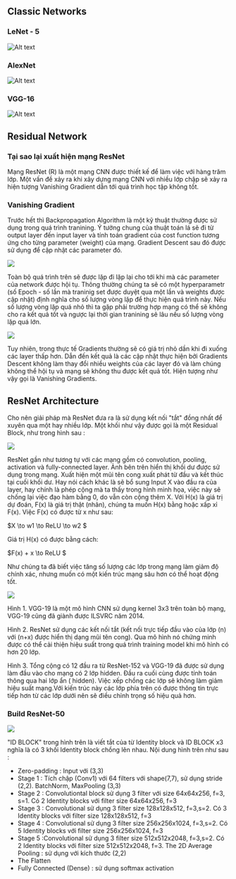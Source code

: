 ## Classic Networks

### LeNet - 5

![Alt text](img/Screenshot-from-2021-03-18-12-47-59.webp)

### AlexNet

![Alt text](img/remotesensing-09-00848-g001.webp)

### VGG-16

![Alt text](img/vgg16-1-e1542731207177.png)

## Residual Network

### Tại sao lại xuất hiện mạng ResNet
Mạng ResNet (R) là một mạng CNN được thiết kế để làm việc với hàng trăm lớp. Một vấn đề xảy ra khi xây dựng mạng CNN với nhiều lớp chập sẽ xảy ra hiện tượng Vanishing Gradient dẫn tới quá trình học tập không tốt.

### Vanishing Gradient
Trước hết thì Backpropagation Algorithm là một kỹ thuật thường được sử dụng trong quá trình tranining. Ý tưởng chung của thuật toán lá sẽ đi từ output layer đến input layer và tính toán gradient của cost function tương ứng cho từng parameter (weight) của mạng. Gradient Descent sau đó được sử dụng để cập nhật các parameter đó.

![](img/2c64f987-0660-4f19-ba0e-caf75d6ed1c2.webp)

Toàn bộ quá trình trên sẽ được lặp đi lặp lại cho tới khi mà các parameter của network được hội tụ. Thông thường chúng ta sẽ có một hyperparametr (số Epoch - số lần mà traninig set được duyệt qua một lần và weights được cập nhật) định nghĩa cho số lượng vòng lặp để thực hiện quá trình này. Nếu số lượng vòng lặp quá nhỏ thì ta gặp phải trường hợp mạng có thể sẽ không cho ra kết quả tốt và ngược lại thời gian tranining sẽ lâu nếu số lượng vòng lặp quá lớn.

![](img/4f9fd490-ebe3-4346-960d-0fa2a99eec76.webp)

Tuy nhiên, trong thực tế Gradients thường sẽ có giá trị nhỏ dần khi đi xuống các layer thấp hơn. Dẫn đến kết quả là các cập nhật thực hiện bởi Gradients Descent không làm thay đổi nhiều weights của các layer đó và làm chúng không thể hội tụ và mạng sẽ không thu được kết quả tốt. Hiện tượng như vậy gọi là Vanishing Gradients.

## ResNet Architecture

Cho nên giải pháp mà ResNet đưa ra là sử dụng kết nối "tắt" đồng nhất để xuyên qua một hay nhiều lớp. Một khối như vậy được gọi là một Residual Block, như trong hình sau :

![](img/9fc720ba-45e4-4d2f-8b58-5926350bc075.webp)

ResNet gần như tương tự với các mạng gồm có convolution, pooling, activation và fully-connected layer. Ảnh bên trên hiển thị khối dư được sử dụng trong mạng. Xuất hiện một mũi tên cong xuất phát từ đầu và kết thúc tại cuối khối dư. Hay nói cách khác là sẽ bổ sung Input X vào đầu ra của layer, hay chính là phép cộng mà ta thấy trong hình minh họa, việc này sẽ chống lại việc đạo hàm bằng 0, do vẫn còn cộng thêm X. Với H(x) là giá trị dự đoán, F(x) là giá trị thật (nhãn), chúng ta muốn H(x) bằng hoặc xấp xỉ F(x). Việc F(x) có được từ x như sau:

$X \to w1 \to ReLU \to w2 $

Giá trị H(x) có được bằng cách:

$F(x) + x \to ReLU $

Như chúng ta đã biết việc tăng số lượng các lớp trong mạng làm giảm độ chính xác, nhưng muốn có một kiến trúc mạng sâu hơn có thể hoạt động tốt.

![](img/dd71c193-b255-40ce-86c9-dcbac17e0a6f.webp)

Hình 1. VGG-19 là một mô hình CNN sử dụng kernel 3x3 trên toàn bộ mạng, VGG-19 cũng đã giành được ILSVRC năm 2014.

Hình 2. ResNet sử dụng các kết nối tắt (kết nối trực tiếp đầu vào của lớp (n) với (n+x) được hiển thị dạng mũi tên cong). Qua mô hình nó chứng minh được có thể cải thiện hiệu suất trong quá trình training model khi mô hình có hơn 20 lớp.

Hình 3. Tổng cộng có 12 đầu ra từ ResNet-152 và VGG-19 đã được sử dụng làm đầu vào cho mạng có 2 lớp hidden. Đầu ra cuối cùng được tính toán thông qua hai lớp ẩn ( hidden). Việc xếp chồng các lớp sẽ không làm giảm hiệu suất mạng.Với kiến trúc này các lớp phía trên có được thông tin trực tiếp hơn từ các lớp dưới nên sẽ điều chỉnh trọng số hiệu quả hơn.

### Build ResNet-50

![](img/fe5b21e5-3ad3-4419-93e0-7aa77a662bdd.webp)

"ID BLOCK" trong hình trên là viết tắt của từ Identity block và ID BLOCK x3 nghĩa là có 3 khối Identity block chồng lên nhau. Nội dung hình trên như sau :

- Zero-padding : Input với (3,3)
- Stage 1 : Tích chập (Conv1) với 64 filters với shape(7,7), sử dụng stride (2,2). BatchNorm, MaxPooling (3,3)
- Stage 2 : Convolutiontal block sử dụng 3 filter với size 64x64x256, f=3, s=1. Có 2 Identity blocks với filter size 64x64x256, f=3
- Stage 3 : Convolutional sử dụng 3 filter size 128x128x512, f=3,s=2. Có 3 Identity blocks với filter size 128x128x512, f=3
- Stage 4 : Convolutional sử dụng 3 filter size 256x256x1024, f=3,s=2. Có 5 Identity blocks với filter size 256x256x1024, f=3
- Stage 5 :Convolutional sử dụng 3 filter size 512x512x2048, f=3,s=2. Có 2 Identity blocks với filter size 512x512x2048, f=3.
The 2D Average Pooling : sử dụng với kích thước (2,2)
- The Flatten
- Fully Connected (Dense) : sử dụng softmax activation
